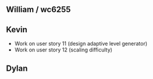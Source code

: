 ## William / wc6255
## Kevin
- Work on user story 11 (design adaptive level generator)
- Work on user story 12 (scaling difficulty)
## Dylan

